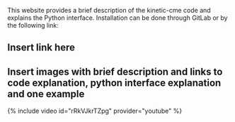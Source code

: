 This website provides a brief description of the kinetic-cme code and explains the Python interface.
Installation can be done through GitLab or by the following link:

## Insert link here

## Insert images with brief description and links to code explanation, python interface explanation and one example

{% include video id="rRkVJkrTZpg" provider="youtube" %}